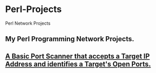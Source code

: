 # Perl-Projects
Perl Network Projects

My Perl Programming Network Projects.
-----------------------------------------------------------------------------------------------------------------------------------------
[A Basic Port Scanner that accepts a Target IP Address and identifies a Target's Open Ports.](Tools/portscanner.pl)
-----------------------------------------------------------------------------------------------------------------------------------------
